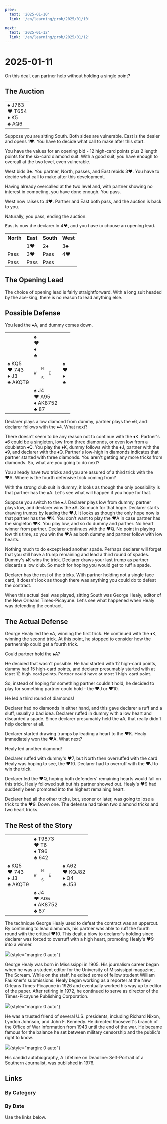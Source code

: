 ```yaml
---
prev:
  text: '2025-01-10'
  link: '/en/learning/prob/2025/01/10'

next:
  text: '2025-01-12'
  link: '/en/learning/prob/2025/01/12'
---
```


# 2025-01-11

On this deal, can partner help without holding a single point?

<Badge type="tip" text="Defense"/>

## The Auction

<table class="hand">
	<tr>
		<td>♠ J763<br>♥ T654<br>♦ K5<br>♣ AQ6</td>
	</tr>
</table>

Suppose you are sitting South. Both sides are vulnerable. East is the dealer and opens 1♥. You have to decide what call to make after this start.

You have the values for an opening bid - 12 high-card points plus 2 length points for the six-card diamond suit. With a good suit, you have enough to overcall at the two level, even vulnerable.

West bids 3♣. You partner, North, passes, and East rebids 3♥. You have to decide what call to make after this development.

Having already overcalled at the two level and, with partner showing no interest in competing, you have done enough. You pass.

West now raises to 4♥. Partner and East both pass, and the auction is back to you.

Naturally, you pass, ending the auction.

East is now the declarer in 4♥, and you have to choose an opening lead.

<table class="auction">
	<tr>
		<th>North</th>
		<th>East</th>
		<th>South</th>
		<th>West</th>
	</tr>
	<tr>
		<td></td>
		<td>1♥</td>
		<td>2♦</td>
		<td>3♣</td>
	</tr>
	<tr>
		<td>Pass</td>
		<td>3♥</td>
		<td>Pass</td>
		<td>4♥</td>
	</tr>
	<tr>
		<td>Pass</td>
		<td>Pass</td>
		<td>Pass</td>
		<td></td>
	</tr>
</table>

## The Opening Lead

The choice of opening lead is fairly straightforward. With a long suit headed by the ace-king, there is no reason to lead anything else.

## Possible Defense

You lead the ♦A, and dummy comes down.

<table class="deal">
	<tr>
		<td></td>
		<td>♠ <br>♥ <br>♦ <br>♣ </td>
		<td></td>
	</tr>
	<tr>
		<td>♠ KQ5<br>♥ 743<br>♦ J3<br>♣ AKQT9</td>
		<td><pre>   N<br>W     E<br>   S</pre></td>
		<td>♠ <br>♥ <br>♦ <br>♣ </td>
	</tr>
	<tr>
		<td></td>
		<td>♠ J4<br>♥ A95<br>♦ AK8752<br>♣ 87</td>
		<td></td>
	</tr>
</table>

Declarer plays a low diamond from dummy, partner plays the ♦6, and declarer follows with the ♦4. What next?

There doesn't seem to be any reason not to continue with the ♦K. Partner's ♦6 could be a singleton, low from three diamonds, or even low from a doubleton ♦Q. You play the ♦K, dummy follows with the ♦J, partner with the ♦9, and declarer with the ♦Q. Partner's low-high in diamonds indicates that partner started with three diamonds. You aren't getting any more tricks from diamonds. So, what are you going to do next?

You already have two tricks and you are assured of a third trick with the ♥A. Where is the fourth defensive trick coming from?

With the strong club suit in dummy, it looks as though the only possibility is that partner has the ♠A. Let's see what will happen if you hope for that.

Suppose you switch to the ♠J. Declarer plays low from dummy, partner plays low, and declarer wins the ♠A. So much for that hope. Declarer starts drawing trumps by leading the ♥J. It looks as though the only hope now is that partner has the ♥K. You don't want to play the ♥A in case partner has the singleton ♥K. You play low, and so do dummy and partner. No heart winner from partner. Declarer continues with the ♥Q. No point in playing low this time, so you win the ♥A as both dummy and partner follow with low hearts.

Nothing much to do except lead another spade. Perhaps declarer will forget that you still have a trump remaining and lead a third round of spades. Dummy's ♠K wins the trick. Declarer draws your last trump as partner discards a low club. So much for hoping you would get to ruff a spade.

Declarer has the rest of the tricks. With partner holding not a single face card, it doesn't look as though there was anything you could do to defeat the contract.

When this actual deal was played, sitting South was George Healy, editor of the New Orleans Times-Picayune. Let's see what happened when Healy was defending the contract.

## The Actual Defense

George Healy led the ♦A, winning the first trick. He continued with the ♦K, winning the second trick. At this point, he stopped to consider how the partnership could get a fourth trick.

Could partner hold the ♠A?

He decided that wasn't possible. He had started with 12 high-card points, dummy had 15 high-card points, and declarer presumably started with at least 12 high-card points. Partner could have at most 1 high-card point.

So, instead of hoping for something partner couldn't hold, he decided to play for something partner could hold - the ♥J or ♥10.

He led a third round of diamonds!

Declarer had no diamonds in either hand, and this gave declarer a ruff and a sluff, usually a bad idea. Declarer ruffed in dummy with a low heart and discarded a spade. Since declarer presumably held the ♠A, that really didn't help declarer at all.

Declarer started drawing trumps by leading a heart to the ♥K. Healy immediately won the ♥A. What next?

Healy led another diamond!

Declarer ruffed with dummy's ♥7, but North then overruffed with the card Healy was hoping to see, the ♥10. Declarer had to overruff with the ♥J to win the trick.

Declarer led the ♥Q, hoping both defenders' remaining hearts would fall on this trick. Healy followed suit but his partner showed out. Healy's ♥9 had suddenly been promoted into the highest remaining heart.

Declarer had all the other tricks, but, sooner or later, was going to lose a trick to the ♥9. Down one. The defense had taken two diamond tricks and two heart tricks.

## The Rest of the Story

<table class="deal">
	<tr>
		<td></td>
		<td>♠ T9873<br>♥ T6<br>♦ T96<br>♣ 642</td>
		<td></td>
	</tr>
	<tr>
		<td>♠ KQ5<br>♥ 743<br>♦ J3<br>♣ AKQT9</td>
		<td><pre>   N<br>W     E<br>   S</pre></td>
		<td>♠ A62<br>♥ KQJ82<br>♦ Q4<br>♣ J53</td>
	</tr>
	<tr>
		<td></td>
		<td>♠ J4<br>♥ A95<br>♦ AK8752<br>♣ 87</td>
		<td></td>
	</tr>
</table>

The technique George Healy used to defeat the contract was an uppercut. By continuing to lead diamonds, his partner was able to ruff the fourth round with the critical ♥10. This dealt a blow to declarer's holding since declarer was forced to overruff with a high heart, promoting Healy's ♥9 into a winner.

![](/image/2025/01/11/Healy_1.png){style="margin: 0 auto"}

George Healy was born in Mississippi in 1905. His journalism career began when he was a student editor for the University of Mississippi magazine, The Scream. While on the staff, he edited some of fellow student William Faulkner's submissions. Healy began working as a reporter at the New Orleans Times-Picayune in 1926 and eventually worked his way up to editor of the paper. After retiring in 1972, he continued to serve as director of the Times-Picayune Publishing Corporation.

![](/image/2025/01/11/Healy_2.png){style="margin: 0 auto"}

He was a trusted friend of several U.S. presidents, including Richard Nixon, Lyndon Johnson, and John F. Kennedy. He directed Roosevelt's branch of the Office of War Information from 1943 until the end of the war. He became famous for the balance he set between military censorship and the public's right to know.

![](/image/2025/01/11/A_Lifetime_on_Deadline.png){style="margin: 0 auto"}

His candid autobiography, A Lifetime on Deadline: Self-Portrait of a Southern Journalist, was published in 1976.

## Links

[<Badge type="tip" text="Go to Practice"/>](/en/practice/prob/2025/01/11)

### By Category

[<Badge type="tip" text="<--"/>](/en/learning/prob/2025/01/07)
[<Badge type="tip" text="Calendar"/>](/en/learning/calendar/2025/01)
[<Badge type="tip" text="-->"/>](/en/learning/prob/2025/01/14)

### By Date

Use the links below.